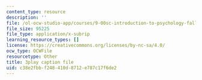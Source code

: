 ```yaml
---
content_type: resource
description: ''
file: /ol-ocw-studio-app/courses/9-00sc-introduction-to-psychology-fall-2011/c38e2fbbf248410d8712e787c17f6de2_QvK6YdFKMY8.srt
file_size: 95225
file_type: application/x-subrip
learning_resource_types: []
license: https://creativecommons.org/licenses/by-nc-sa/4.0/
ocw_type: OCWFile
resourcetype: Other
title: 3play caption file
uid: c38e2fbb-f248-410d-8712-e787c17f6de2
---
```

